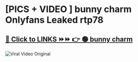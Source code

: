 
 # [PICS + VIDEO ] bunny charm Onlyfans Leaked rtp78

## <h2><a href="https://clipsfans.com/bunny_charm&ref=git">🔗 Click to LINKS ⏩⏩ 👉 🟢 bunny charm </a></h2>

<a href="https://clipsfans.com/bunny_charm&ref=git" rel="nofollow" data-target="animated-image.originalLink"><img src="https://i.ibb.co.com/xMMVF88/686577567.gif" alt="Viral Video Original" style="max-width: 100%; display: inline-block;" data-target="animated-image.originalImage"></a>

